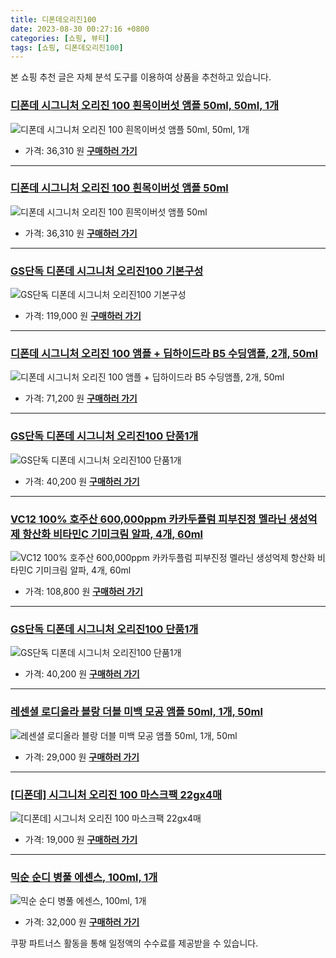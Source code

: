 ```yaml
---
title: 디폰데오리진100
date: 2023-08-30 00:27:16 +0800
categories: [쇼핑, 뷰티]
tags: [쇼핑, 디폰데오리진100]
---
```

본 쇼핑 추천 글은 자체 분석 도구를 이용하여 상품을 추천하고 있습니다.
### [디폰데 시그니처 오리진 100 흰목이버섯 앰플 50ml, 50ml, 1개](https://link.coupang.com/re/AFFSDP?lptag=AF1030537&pageKey=6954505904&itemId=16908571813&vendorItemId=86483392721&traceid=V0-153-07b587e5521c4e7d&clickBeacon=tlIQFaj95fbBra5PUNCaglDJgSz%2BM9ngJC6oRUVCPYn1nsSdH%2FrHgvkyZCdvqg%2F0dTYaOvMc%2FRr3UGbN6JODQiy4mT1lfzHKpBY4HKeCL4WBxHLQPYa8%2FdyWYFxYUjOoVZ2pOb5l6rgItzcU1hTiiVYtM7g%2Btrgd1hHG60GzfkOjJkcTjFfxgT58KVxPEzepQBLJ4dQto2d6GZ4oeBqjpgtPvnduwAPvVtfxZDx2S83IBlD6Rp6qZ8FcZo3voTCjhpryY2gLStEt4wwWwZyXsB%2FNsmhRofAc%2FQ3EQjYpmKEgFc2dLQc3R9uCWKdoSGG2Gl7BlgesM5sOpzxqv3u8%2FgCQmlo20Z9hbj2Q3rUqNLe%2Fr7lgeWJtc2GAGkV9sRJpb7aWk%2FomIyl7sWimbdXOvZ%2FMHc02APQyKfhpYCyq%2FdhdunaL8Qgk5uOLXxmdD1nDwiFnzclLXRRdP7Th3ckqhszspALNmkjw24cYBOKFUXp%2BNmlYT3TbDvO1Z%2FYjX2S%2FQ4HvHfNtieordhqDH%2FSalveUZMwxI8DmqPoEMO2D%2BYP8zM4tMexYb2oJE7eVCxaTO8Bhr0DO%2BgDb4Oqya0NGAZkUA5I7qyPzew%2Bo%2Bw8DY6YxSYcHT8ygk8os%2B4vM6kgMDfOg2GMctI8xaI8LsQou5Zf76YTQKiJbUxcAjlIy0ruhgaHG5HyvoF6245BJ%2BHOyiTPKSha%2B2BM9RmYnd6Wsij0UL1M8DgnCPCN%2B9wG87pfKflhmspLULli2%2B%2FjHkc6MuxCq0MoPSla6bkBp9xCTaSzfBfy2Urh4jTDg0On5%2BBD5b8TC7QVI%2B3rz9ktDpzUBW2sxMF5VFiwRB%2B1FlqrK4YCZ7B9tiI1%2Bni3UDM98fmd9LztOzHT%2FCFkS0OS%2F2%2B%2F4&requestid=20230907002716590243890695&token=31850C%7CMIXED)
![디폰데 시그니처 오리진 100 흰목이버섯 앰플 50ml, 50ml, 1개](https://ads-partners.coupang.com/image1/wIFIjORT5nHQrrrOwNgtTUFmp4CAPHJ9XlIsBPyK8KVAXRm7wwkJjNjcjirIwn32_h9p9Dn727zpV76HUhAGPZqJBTx1r-1l_-qn7f2nk_4sWt-bDYdEwcjE3FBMiTIpGiuRWemLTCHAf3-CsCwR144ZBYy4kkqZPrWHHCNJtffUtvqZ6wGiekdlgluEsebedaKM0eeRkTUn-rOiX5x0FBoEweaF8z2ZPO6eHysdA4F05a0lGj5IXWGiqrafTnsjFdbguW_BnlunyZ4RE5aCNtG-vqm30cZnwFokqz5DSlBN8g2Lgw==)
- 가격: 36,310 원
[**구매하러 가기**](https://link.coupang.com/re/AFFSDP?lptag=AF1030537&pageKey=6954505904&itemId=16908571813&vendorItemId=86483392721&traceid=V0-153-07b587e5521c4e7d&clickBeacon=tlIQFaj95fbBra5PUNCaglDJgSz%2BM9ngJC6oRUVCPYn1nsSdH%2FrHgvkyZCdvqg%2F0dTYaOvMc%2FRr3UGbN6JODQiy4mT1lfzHKpBY4HKeCL4WBxHLQPYa8%2FdyWYFxYUjOoVZ2pOb5l6rgItzcU1hTiiVYtM7g%2Btrgd1hHG60GzfkOjJkcTjFfxgT58KVxPEzepQBLJ4dQto2d6GZ4oeBqjpgtPvnduwAPvVtfxZDx2S83IBlD6Rp6qZ8FcZo3voTCjhpryY2gLStEt4wwWwZyXsB%2FNsmhRofAc%2FQ3EQjYpmKEgFc2dLQc3R9uCWKdoSGG2Gl7BlgesM5sOpzxqv3u8%2FgCQmlo20Z9hbj2Q3rUqNLe%2Fr7lgeWJtc2GAGkV9sRJpb7aWk%2FomIyl7sWimbdXOvZ%2FMHc02APQyKfhpYCyq%2FdhdunaL8Qgk5uOLXxmdD1nDwiFnzclLXRRdP7Th3ckqhszspALNmkjw24cYBOKFUXp%2BNmlYT3TbDvO1Z%2FYjX2S%2FQ4HvHfNtieordhqDH%2FSalveUZMwxI8DmqPoEMO2D%2BYP8zM4tMexYb2oJE7eVCxaTO8Bhr0DO%2BgDb4Oqya0NGAZkUA5I7qyPzew%2Bo%2Bw8DY6YxSYcHT8ygk8os%2B4vM6kgMDfOg2GMctI8xaI8LsQou5Zf76YTQKiJbUxcAjlIy0ruhgaHG5HyvoF6245BJ%2BHOyiTPKSha%2B2BM9RmYnd6Wsij0UL1M8DgnCPCN%2B9wG87pfKflhmspLULli2%2B%2FjHkc6MuxCq0MoPSla6bkBp9xCTaSzfBfy2Urh4jTDg0On5%2BBD5b8TC7QVI%2B3rz9ktDpzUBW2sxMF5VFiwRB%2B1FlqrK4YCZ7B9tiI1%2Bni3UDM98fmd9LztOzHT%2FCFkS0OS%2F2%2B%2F4&requestid=20230907002716590243890695&token=31850C%7CMIXED)
---
### [디폰데 시그니처 오리진 100 흰목이버섯 앰플 50ml](https://link.coupang.com/re/AFFSDP?lptag=AF1030537&pageKey=6954505904&itemId=16908571813&vendorItemId=86483392721&traceid=V0-153-07b587e5521c4e7d&requestid=20230907002716590243890695&token=31850C%7CMIXED)
![디폰데 시그니처 오리진 100 흰목이버섯 앰플 50ml](https://ads-partners.coupang.com/image1/T95BEF4v4S9E5evJT75fIbml9hdIsMmhSGtR1T25Q8Sy9ClmWvdlis2dYhU-leDPWHg9y65V7ZT1763zzYeU-tPNVPTwY24cAgAHGksprg7nsbUXd48NsW7PDqBLFSqyVXN9COIW5MCPBQTgmqK9eUDUeiz12OIyXe0sQL4MfGl6WnDJejzfPxV55VP4BvTo4xSDk8Wunry_bpymL_L2UB6d1DUE0ISGOWdkZGF82U5W0EA8hH2bbClWUiJbknSLns3QWhY2KEnLQ9VO1ngV8Zgrr5jdvausEfQplogBHQ==)
- 가격: 36,310 원
[**구매하러 가기**](https://link.coupang.com/re/AFFSDP?lptag=AF1030537&pageKey=6954505904&itemId=16908571813&vendorItemId=86483392721&traceid=V0-153-07b587e5521c4e7d&requestid=20230907002716590243890695&token=31850C%7CMIXED)
---
### [GS단독 디폰데 시그니처 오리진100 기본구성](https://link.coupang.com/re/AFFSDP?lptag=AF1030537&pageKey=6936156040&itemId=18933254462&vendorItemId=86060003819&traceid=V0-153-670ae9a995c024b9&requestid=20230907002716590243890695&token=31850C%7CMIXED)
![GS단독 디폰데 시그니처 오리진100 기본구성](https://ads-partners.coupang.com/image1/IXWv96fkoCr7d5jmIWGwp4DPOGo1rZuz6umhdebepGSguWcPj69dXOmEyAlyrkojJHzGl0uyYN-qkjHl6PYgEMI8qWjWEtqzLADw9nDNxyzFLHnCC3IY5EGFe42gPHaeLRgNpRYOorKL7fxui6mySjWrnF3D1htxkF2F5e1rCfNzD-vASyVak4Q8ChzXpbZRaEvkwHSXKtk0aR_DXDo7Wage5pj_7a4zJI8FqjmDXyrg-5NPkulXwnGehwMhKcZYcrKUU08_wELrABOuee5OW7aAk65Y7kP4kNnMkMITCYA=)
- 가격: 119,000 원
[**구매하러 가기**](https://link.coupang.com/re/AFFSDP?lptag=AF1030537&pageKey=6936156040&itemId=18933254462&vendorItemId=86060003819&traceid=V0-153-670ae9a995c024b9&requestid=20230907002716590243890695&token=31850C%7CMIXED)
---
### [디폰데 시그니처 오리진 100 앰플 + 딥하이드라 B5 수딩앰플, 2개, 50ml](https://link.coupang.com/re/AFFSDP?lptag=AF1030537&pageKey=7427424301&itemId=19282858669&vendorItemId=86354030015&traceid=V0-153-95f124f1a6e75392&clickBeacon=tlIQFaj95fbBra5PUNCaglDJgSz%2BM9ngJC6oRUVCPYn1nsSdH%2FrHgvkyZCdvqg%2F0dTYaOvMc%2FRr3UGbN6JODQiy4mT1lfzHKpBY4HKeCL4XU%2BevL7s0W3uWk8VULoRtmVZ2pOb5l6rgItzcU1hTiifVAW4mRwFEgZWouizw2SUgOawlot0UHQuV96EHG%2BMRWQBLJ4dQto2d6GZ4oeBqjpgtPvnduwAPvVtfxZDx2S83IBlD6Rp6qZ8FcZo3voTCjIt%2BYlG5pqPYGl%2Bdqo0XIXtIQLnGfWwfEsuQqL6ofyGzUBwi7hDoMMLLJOqjdg0OkeJ4KvVEFRkbKcj3TYLDYiKZKQ9LPsqiaoTT23p8YIIvR%2BBRaDWAXKfqTSpYOijJJxtPRgtcKzO6N%2FRnyXZOpGqV34CzO%2BAksWy1KiaDTqSG0tS%2BdtvkZC5zJVgYmWGnMXYyCZuyiOlYXEHWPw2Iitd%2BwAAOvb1QHfw%2BnWMPf0IV5ImDaBt080Ip9aiTUh69fmqUe2k7MxHwFomcGBMRUXJkwJNC3jetzUOG3YN8YnbuwXJ6I72lURIZNe%2BdlJgwCokbA%2FjkwR4nKh81qvWxQMPuTOYp%2Bc4An0pLUQzVxKZH19sOkhrKvKx0J%2FHhN8diV6573MLDP5Tld2eqBi4vIyKWOjUd5dh89LKqjZCYYsfeF0B%2FrGln9WQ38KLLGqZghgI%2BMCMYjxVT0O8QexCME%2FgJ4oIcjPJf2H9YyWH%2BQ6z8nUHM9BB57q0H8pArFUj1fk%2BIRPXToYZO5ry3Zz7nD7l0zHddc29JOmuT0q8K8UeFiapOEMQNy%2FmRPmeM%2BLqDUDVMkPMrY6A2%2BPWQ4djJih%2B6QbvYBKwV6nuNqo7RWw5zJWncT0qVidNAe4F95yL3O&requestid=20230907002716590243890695&token=31850C%7CMIXED)
![디폰데 시그니처 오리진 100 앰플 + 딥하이드라 B5 수딩앰플, 2개, 50ml](https://ads-partners.coupang.com/image1/6tH1OLBThP-S-bma6i1p8yDHgC1RveFfS6wITaRosiOn6r3rbNwT6YGstnIBANVwkODZd-H5etQ5i2DcBKWgZOggIHMAMTXpArUSZTegxYQ0SKk1lq0_da3HtN9DMSpgrAEFrtyGiKwbGcDNwnnrNT8V-H8hul5p3qkep8uoDslqTVtNECigNfbQVOJFvdtnKE_RHNQBn5wpkupWL6cR3-IltH1xt6p3yIampgYWlODGeETphwinKSqnpSNNsOe10bPpO1vLRvMNuk8yzL0N24c1uFNTaXY6sW7cq9JLeVyrsFgtAA==)
- 가격: 71,200 원
[**구매하러 가기**](https://link.coupang.com/re/AFFSDP?lptag=AF1030537&pageKey=7427424301&itemId=19282858669&vendorItemId=86354030015&traceid=V0-153-95f124f1a6e75392&clickBeacon=tlIQFaj95fbBra5PUNCaglDJgSz%2BM9ngJC6oRUVCPYn1nsSdH%2FrHgvkyZCdvqg%2F0dTYaOvMc%2FRr3UGbN6JODQiy4mT1lfzHKpBY4HKeCL4XU%2BevL7s0W3uWk8VULoRtmVZ2pOb5l6rgItzcU1hTiifVAW4mRwFEgZWouizw2SUgOawlot0UHQuV96EHG%2BMRWQBLJ4dQto2d6GZ4oeBqjpgtPvnduwAPvVtfxZDx2S83IBlD6Rp6qZ8FcZo3voTCjIt%2BYlG5pqPYGl%2Bdqo0XIXtIQLnGfWwfEsuQqL6ofyGzUBwi7hDoMMLLJOqjdg0OkeJ4KvVEFRkbKcj3TYLDYiKZKQ9LPsqiaoTT23p8YIIvR%2BBRaDWAXKfqTSpYOijJJxtPRgtcKzO6N%2FRnyXZOpGqV34CzO%2BAksWy1KiaDTqSG0tS%2BdtvkZC5zJVgYmWGnMXYyCZuyiOlYXEHWPw2Iitd%2BwAAOvb1QHfw%2BnWMPf0IV5ImDaBt080Ip9aiTUh69fmqUe2k7MxHwFomcGBMRUXJkwJNC3jetzUOG3YN8YnbuwXJ6I72lURIZNe%2BdlJgwCokbA%2FjkwR4nKh81qvWxQMPuTOYp%2Bc4An0pLUQzVxKZH19sOkhrKvKx0J%2FHhN8diV6573MLDP5Tld2eqBi4vIyKWOjUd5dh89LKqjZCYYsfeF0B%2FrGln9WQ38KLLGqZghgI%2BMCMYjxVT0O8QexCME%2FgJ4oIcjPJf2H9YyWH%2BQ6z8nUHM9BB57q0H8pArFUj1fk%2BIRPXToYZO5ry3Zz7nD7l0zHddc29JOmuT0q8K8UeFiapOEMQNy%2FmRPmeM%2BLqDUDVMkPMrY6A2%2BPWQ4djJih%2B6QbvYBKwV6nuNqo7RWw5zJWncT0qVidNAe4F95yL3O&requestid=20230907002716590243890695&token=31850C%7CMIXED)
---
### [GS단독 디폰데 시그니처 오리진100 단품1개](https://link.coupang.com/re/AFFSDP?lptag=AF1030537&pageKey=6936156040&itemId=18933259508&vendorItemId=86186448864&traceid=V0-153-670ae9a995c024b9&requestid=20230907002716590243890695&token=31850C%7CMIXED)
![GS단독 디폰데 시그니처 오리진100 단품1개](https://ads-partners.coupang.com/image1/IDRWZlQ6uxCEPjNnIDev1JjF09yMmqaZu-zUonMnEoS24d2yXVgSZ8lzJwj3C-S-GqyTGDB2r2Onwzk7VVJF48ISfPqjFX6DCgTUw4y31kpQFm7jPLR1DK-PhiYlQ9xA3MnU97y9cvL5DKBMEMAaRljUlgfskccqvNLzaBCPV_TqF2IWlII2NnpKRKuH6NxRueUbSBuGCxklyoFzWUtFryMn_fpe3ryDkA7AkvfjwmiQMT59xd-SlOrBCSMjHLCrl81O7A744r6AhuHfAg6WNjSVXTbqWLLBfN9Uij3WFg==)
- 가격: 40,200 원
[**구매하러 가기**](https://link.coupang.com/re/AFFSDP?lptag=AF1030537&pageKey=6936156040&itemId=18933259508&vendorItemId=86186448864&traceid=V0-153-670ae9a995c024b9&requestid=20230907002716590243890695&token=31850C%7CMIXED)
---
### [VC12 100% 호주산 600,000ppm 카카두플럼 피부진정 멜라닌 생성억제 항산화 비타민C 기미크림 알파, 4개, 60ml](https://link.coupang.com/re/AFFSDP?lptag=AF1030537&pageKey=7518924647&itemId=19716492176&vendorItemId=86820650442&traceid=V0-153-3450066aa0e34977&clickBeacon=tlIQFaj95fbBra5PUNCaglDJgSz%2BM9ngJC6oRUVCPYn1nsSdH%2FrHgvkyZCdvqg%2F0dTYaOvMc%2FRr3UGbN6JODQiy4mT1lfzHKpBY4HKeCL4X6NIxQKXfDjiWfHVUxeQwtVZ2pOb5l6rgItzcU1hTiiWvbmxiAQKJy2e5mk9H3HdTcigekuOTfjR2%2FiRAc5erEQBLJ4dQto2d6GZ4oeBqjpgtPvnduwAPvVtfxZDx2S83IBlD6Rp6qZ8FcZo3voTCjntKJnagtYKqvhYV3Yl7HszWTI6zigQJIl6%2FdGRVQy1eCkwD1hNdzSqawv4ri3cX9mbubeDVN3Lb5bmu5qQoXHuV81aGxQ89koDJ9E%2BD8ZsWk1VmEIqwQFRxcN9K2Z7HABFLtAlbrRgJMs0pR5JU9aht%2FCBVgTn%2FK6i0GyIL%2FQhN4WXbC17jenXRPcBg4Oomb87hjiCywOow0WeXITcQmgNyL9e2uBByMXaDEo%2BJqbur8zM4tMexYb2oJE7eVCxaTO8Bhr0DO%2BgDb4Oqya0NGAbnBftuJ9fKrSxbygfypxki%2F1O2C88A9c7zKYnazJ2bVGesBLZQyr4t1%2BJuoLjcIwjwDZ0wvc6hYhb0o8xpUZtCPRv1fnMjCH%2B0CoONJdvkwaWYypoZkd7V0%2FjsUWGxObf%2BoAtbiDXtPh39QvIT7cRI83fgWhSPRUmA7NOIUhXivc0QQdj2iESIgi7j3q50qdzIWvsNAisrGhAcNhQn2xV0JO7cdcV7c7JxVlFCn97b0IkWOT0jlb%2FpaN%2Bt3k08%2Fs1MPWsaVzTjiS%2FGfZofBnCLoaKXwDOWnfzXJK7Zw0LUcogydlKx2cxqDE4uIBVCidDS9mWKErl%2FIPlG6kZC5OVO0rJz9ku1u2Gckitf96LRY&requestid=20230907002716590243890695&token=31850C%7CMIXED)
![VC12 100% 호주산 600,000ppm 카카두플럼 피부진정 멜라닌 생성억제 항산화 비타민C 기미크림 알파, 4개, 60ml](https://ads-partners.coupang.com/image1/bXVCZ21-y2DlyZe2bQqTcKWZr7GNQRbp-hMQJe9MU5NHjysuvMd4R-HwlB-wqjCgSby_E1eRxbd2XgTYxxNbsN1AeERI7tt7wEkS-UKvRyfj1xi3-i1t4dQy_SVULUuIqSgSsom37161VXBzXPgHDKhKttLGMWPq1dXPrNrNVaWYokjBjFMo12Y6l-FH12p0U8MU1RQ1Ygbw7W0JuMwySpH2yeTtkdqfWWasylXzAwi4rlQWtpPJCYBrGS8Ka6V7rHFkhmJYX-hh2AYnFd5A0MlfYPwUMNqVy6UxeBKxGDhlZLtK)
- 가격: 108,800 원
[**구매하러 가기**](https://link.coupang.com/re/AFFSDP?lptag=AF1030537&pageKey=7518924647&itemId=19716492176&vendorItemId=86820650442&traceid=V0-153-3450066aa0e34977&clickBeacon=tlIQFaj95fbBra5PUNCaglDJgSz%2BM9ngJC6oRUVCPYn1nsSdH%2FrHgvkyZCdvqg%2F0dTYaOvMc%2FRr3UGbN6JODQiy4mT1lfzHKpBY4HKeCL4X6NIxQKXfDjiWfHVUxeQwtVZ2pOb5l6rgItzcU1hTiiWvbmxiAQKJy2e5mk9H3HdTcigekuOTfjR2%2FiRAc5erEQBLJ4dQto2d6GZ4oeBqjpgtPvnduwAPvVtfxZDx2S83IBlD6Rp6qZ8FcZo3voTCjntKJnagtYKqvhYV3Yl7HszWTI6zigQJIl6%2FdGRVQy1eCkwD1hNdzSqawv4ri3cX9mbubeDVN3Lb5bmu5qQoXHuV81aGxQ89koDJ9E%2BD8ZsWk1VmEIqwQFRxcN9K2Z7HABFLtAlbrRgJMs0pR5JU9aht%2FCBVgTn%2FK6i0GyIL%2FQhN4WXbC17jenXRPcBg4Oomb87hjiCywOow0WeXITcQmgNyL9e2uBByMXaDEo%2BJqbur8zM4tMexYb2oJE7eVCxaTO8Bhr0DO%2BgDb4Oqya0NGAbnBftuJ9fKrSxbygfypxki%2F1O2C88A9c7zKYnazJ2bVGesBLZQyr4t1%2BJuoLjcIwjwDZ0wvc6hYhb0o8xpUZtCPRv1fnMjCH%2B0CoONJdvkwaWYypoZkd7V0%2FjsUWGxObf%2BoAtbiDXtPh39QvIT7cRI83fgWhSPRUmA7NOIUhXivc0QQdj2iESIgi7j3q50qdzIWvsNAisrGhAcNhQn2xV0JO7cdcV7c7JxVlFCn97b0IkWOT0jlb%2FpaN%2Bt3k08%2Fs1MPWsaVzTjiS%2FGfZofBnCLoaKXwDOWnfzXJK7Zw0LUcogydlKx2cxqDE4uIBVCidDS9mWKErl%2FIPlG6kZC5OVO0rJz9ku1u2Gckitf96LRY&requestid=20230907002716590243890695&token=31850C%7CMIXED)
---
### [GS단독 디폰데 시그니처 오리진100 단품1개](https://link.coupang.com/re/AFFSDP?lptag=AF1030537&pageKey=7361977579&itemId=18969712633&vendorItemId=86186441513&traceid=V0-153-00e22196b3d089fa&requestid=20230907002716590243890695&token=31850C%7CMIXED)
![GS단독 디폰데 시그니처 오리진100 단품1개](https://ads-partners.coupang.com/image1/EwAfWU-VnWXtiLUMEwgemUjAhtXHa1AQ8Jc6ERwER1dY7AfuNGa7-GN0QbJJb8BxEYm5Y3f7Bgd5hKixP18kucW3PBlZ_fhYm3fXP3OPUa5MpZ3N3P2WeVTwOF09WfK6LbVYoObnLomIn70-tg5orQJLnjLWGcGtr96smU6PS6n-bJLS5SHYEk2w0SZB0QajtzUwYmIXcE6lfROeWHp_A3L6dRustWStKDW9hcShnWeltUbxumFgzx0t7QmQQksFU1xg2IIxATXbtmr0bKyCTNxOGyTahO4GfuRJIZ1hRw==)
- 가격: 40,200 원
[**구매하러 가기**](https://link.coupang.com/re/AFFSDP?lptag=AF1030537&pageKey=7361977579&itemId=18969712633&vendorItemId=86186441513&traceid=V0-153-00e22196b3d089fa&requestid=20230907002716590243890695&token=31850C%7CMIXED)
---
### [레센셜 로디올라 블랑 더블 미백 모공 앰플 50ml, 1개, 50ml](https://link.coupang.com/re/AFFSDP?lptag=AF1030537&pageKey=7522636496&itemId=19733449808&vendorItemId=83623308705&traceid=V0-153-ac4551dc5091da29&clickBeacon=tlIQFaj95fbBra5PUNCaglDJgSz%2BM9ngJC6oRUVCPYn1nsSdH%2FrHgvkyZCdvqg%2F0dTYaOvMc%2FRr3UGbN6JODQiy4mT1lfzHKpBY4HKeCL4WaJbqpokMAh6Sj%2BT3I5FKlU4oFwurtaB72%2F6W1FAQuyso%2B3a4OHNnau5dfovhisMvmk5Hiv6n%2B6V2mID4Fu6J4QBLJ4dQto2d6GZ4oeBqjpgtPvnduwAPvVtfxZDx2S83IBlD6Rp6qZ8FcZo3voTCjXMhfnQhgnuQ09SiPZ%2FwuSv0rkfg9RaF49vsM1U2NyGipIhtcEqFoWjkDKlxH9Qwyt1L%2FSgPrl8LYVADjFWtiXgmSvbRCz6IXpb09R5WxDk%2F4OWqxc1rotyBSNZXYeqs5AHbIf31g7BK0OMkvoaSWKsh8ZfrSefIoXuz7uoA9c5tfWoYfhqoW8DJSpYIik1XfWvqbdEr4jOQa1mcg47G0lIXJRhOep%2FM2olBwPj7UCZy%2F1O2C88A9c7zKYnazJ2bVGesBLZQyr4t1%2BJuoLjcIwi4h9tmrr0K1FGRnRyG%2BWNd3QOgEJ1ULiBlFeG27eYb7F6L%2BFXC1jmBfwiT2%2Fd0lmfIeY2ZeIGVYKUMY%2FodCiJPmeOKYzTGhLjaMiraWHvgUlunBAcj54vThWA3jP%2BtbThE0udvRdEkljMsYOqhagQYN%2FDgPXvfGt91fHoo%2FiLhLW3%2BtIaByc64iap%2FAX05hgZDGDcrh22hFmM4dLoJug5IitZKsgPkmuXQlPsHH0rOlJzTUXUvmu1%2Fu6RTimfVU6lwrXDG%2Fg0OAK%2Fyfv1tk3%2FCbsOaDQ25Iv3UfpbCwZn%2BnIFSSxJc18w131d0y2osIiAJWPWhiG29ku9aURHSF9W4Q5TLjPQakngng4ROfyDYs&requestid=20230907002716590243890695&token=31850C%7CMIXED)
![레센셜 로디올라 블랑 더블 미백 모공 앰플 50ml, 1개, 50ml](https://ads-partners.coupang.com/image1/aNdJ-U3sfMQsdwXgaKIG-zkbYX_BPvURtbtb7jEJT0hooJ0IL6t5SNUgzw27m0XoVyvmpCI1tp4A4ttnhHTkMw7TQ0MjAPOKvw33yhu-z2Z6DqbOVcW1VVXW8t9k6dFrN6nBMH2tj3on3hoDakvYrw4lInYcaURa8uxcx6RziZ38pkPpvVLyE7pKdUp7tvOebzrrwXPYjpIRi4frlDKDNIRCMyEJjI8By34f0ghNmPIaw-xCG9ZG_4imoMYGO9I3Odwmh6v5uZtEDdIVQ-dLuP39qZzQeY800pK24Gi9ZXpVIHQN)
- 가격: 29,000 원
[**구매하러 가기**](https://link.coupang.com/re/AFFSDP?lptag=AF1030537&pageKey=7522636496&itemId=19733449808&vendorItemId=83623308705&traceid=V0-153-ac4551dc5091da29&clickBeacon=tlIQFaj95fbBra5PUNCaglDJgSz%2BM9ngJC6oRUVCPYn1nsSdH%2FrHgvkyZCdvqg%2F0dTYaOvMc%2FRr3UGbN6JODQiy4mT1lfzHKpBY4HKeCL4WaJbqpokMAh6Sj%2BT3I5FKlU4oFwurtaB72%2F6W1FAQuyso%2B3a4OHNnau5dfovhisMvmk5Hiv6n%2B6V2mID4Fu6J4QBLJ4dQto2d6GZ4oeBqjpgtPvnduwAPvVtfxZDx2S83IBlD6Rp6qZ8FcZo3voTCjXMhfnQhgnuQ09SiPZ%2FwuSv0rkfg9RaF49vsM1U2NyGipIhtcEqFoWjkDKlxH9Qwyt1L%2FSgPrl8LYVADjFWtiXgmSvbRCz6IXpb09R5WxDk%2F4OWqxc1rotyBSNZXYeqs5AHbIf31g7BK0OMkvoaSWKsh8ZfrSefIoXuz7uoA9c5tfWoYfhqoW8DJSpYIik1XfWvqbdEr4jOQa1mcg47G0lIXJRhOep%2FM2olBwPj7UCZy%2F1O2C88A9c7zKYnazJ2bVGesBLZQyr4t1%2BJuoLjcIwi4h9tmrr0K1FGRnRyG%2BWNd3QOgEJ1ULiBlFeG27eYb7F6L%2BFXC1jmBfwiT2%2Fd0lmfIeY2ZeIGVYKUMY%2FodCiJPmeOKYzTGhLjaMiraWHvgUlunBAcj54vThWA3jP%2BtbThE0udvRdEkljMsYOqhagQYN%2FDgPXvfGt91fHoo%2FiLhLW3%2BtIaByc64iap%2FAX05hgZDGDcrh22hFmM4dLoJug5IitZKsgPkmuXQlPsHH0rOlJzTUXUvmu1%2Fu6RTimfVU6lwrXDG%2Fg0OAK%2Fyfv1tk3%2FCbsOaDQ25Iv3UfpbCwZn%2BnIFSSxJc18w131d0y2osIiAJWPWhiG29ku9aURHSF9W4Q5TLjPQakngng4ROfyDYs&requestid=20230907002716590243890695&token=31850C%7CMIXED)
---
### [[디폰데] 시그니처 오리진 100 마스크팩 22gx4매](https://link.coupang.com/re/AFFSDP?lptag=AF1030537&pageKey=7414955982&itemId=19221076231&vendorItemId=84983050193&traceid=V0-153-569589dbe05c2e95&requestid=20230907002716590243890695&token=31850C%7CMIXED)
![[디폰데] 시그니처 오리진 100 마스크팩 22gx4매](https://ads-partners.coupang.com/image1/4Qa36tR4_AAc-RmP4fEjMg5fthb6pMYqP88-i4V6ClHxUuvRuYhMws9X4bNP-I6OjqKbTg2Y81lP1oQLdpm6xBmsz6zN_kKosaPtQv-ysZUk-ucNoHJEu-oBBHSzLzUek9-X6DXSEM75qz7NwQyCmdF6HZi-9Bu3VPFJ6BLvjOXXlT-mt6xfgTpEl-ABXM0yctbn8ufG-qXwMfjEM_xyW6rUbsztejBAOKy9-j4QwCDBT26b_Mvi9ISCKtoUdnhI41uUJCWj4ok0DGGap9Ynb-rMG1E49WTyLeJ5BIABfqQ=)
- 가격: 19,000 원
[**구매하러 가기**](https://link.coupang.com/re/AFFSDP?lptag=AF1030537&pageKey=7414955982&itemId=19221076231&vendorItemId=84983050193&traceid=V0-153-569589dbe05c2e95&requestid=20230907002716590243890695&token=31850C%7CMIXED)
---
### [믹순 순디 병풀 에센스, 100ml, 1개](https://link.coupang.com/re/AFFSDP?lptag=AF1030537&pageKey=7032686739&itemId=18668552416&vendorItemId=71722512313&traceid=V0-153-fadcf17fbe5ade6a&clickBeacon=tlIQFaj95fbBra5PUNCaglDJgSz%2BM9ngJC6oRUVCPYn1nsSdH%2FrHgvkyZCdvqg%2F0dTYaOvMc%2FRr3UGbN6JODQiy4mT1lfzHKpBY4HKeCL4UNrBNxZ85pNqFbg10qlpYHU4oFwurtaB72%2F6W1FAQuyrA68sWtILSN7p4yFNkwjo4oFSQUlzq0F%2FuVK3nRCiaPQBLJ4dQto2d6GZ4oeBqjpgtPvnduwAPvVtfxZDx2S83IBlD6Rp6qZ8FcZo3voTCjhpryY2gLStEt4wwWwZyXsGeyakRzxqq1jYYTJAxaD9vGjfRMHIGMGiGZmjpLfBPDM61o3w3XryGg0i6MW1X05FfAkDasa7br1cbhqIq5IdNOZGddrl%2FhX2i6IZF5MLp3A1wZxMxekyo0vFPrNs63xnLrwUH3WWTq2Q8EbcZKPi%2BurdfGo99XUx8Qt5isCaZIIzK8yOMvbkUtEaMckb%2FNdMVKIEZ7VPxndrsANGbnwg1b%2F2D16KuwR7DLip6eQHMQJMsEbBq3fATg9u0PvzPTJ6XIolbfsXwKWNh4sg62tEAmiiln1%2B4nRCbKUQP4mxTbH3%2BugtrxBVRmdk66MYWxPxolrrvNhfvQdDIUjkC7v%2Bg3815mRyiSVOzkOMCXSyVAq%2FOlZZEuQ%2FcdVmb%2BkD85uR227Wd7vLJYbYfLePbN4BlKvXRY%2FyegpWzJ3bmveWuq4LjrnWu5D%2FC%2FFrMne1csEVeZ%2Fl3b7FGhd3DwLY3pT1KIKIMUVuB%2BEWQceL8f6kXZxZMqRe1546hFrWf%2BogyWCro%2FYAPlfY1UOgpHEHe0EFEvcGdXqcVifX6kBf7i1RbJYCwlNaiFyRf0%2F8qrvzrdYtWHApaR5q25%2BlYIIaddsE6ERDWD7afuyIqrqtZbSUiz&requestid=20230907002716590243890695&token=31850C%7CMIXED)
![믹순 순디 병풀 에센스, 100ml, 1개](https://ads-partners.coupang.com/image1/GBBR2j54_e8sLzBSGDIRUxaFTmnwIMAdFZ2ap6qtGyIFllYefDmSJA8R0rXIiKXkO2aQjl5HShRC8cZGxLOOv-g27D0KxQ3aMMs_JQrRgi1heCmUZ-nodYBM4fZCk8gvkjYP1g1C5KZuk0veJ5_Y7SEyCFzdvAeAeP6iGejxUS_nHFcVXEW-Y0CE37HFeof6_P-6eFa05bjllKhsF9uWHyCAbvaAOisYOI5oz1nEkJp7YCseRt7ex32W7WOfhGeFlU5a-F3V43zmJKZrQGjpWtIeJKA4v23ydcufQ0rvBK4EEWky)
- 가격: 32,000 원
[**구매하러 가기**](https://link.coupang.com/re/AFFSDP?lptag=AF1030537&pageKey=7032686739&itemId=18668552416&vendorItemId=71722512313&traceid=V0-153-fadcf17fbe5ade6a&clickBeacon=tlIQFaj95fbBra5PUNCaglDJgSz%2BM9ngJC6oRUVCPYn1nsSdH%2FrHgvkyZCdvqg%2F0dTYaOvMc%2FRr3UGbN6JODQiy4mT1lfzHKpBY4HKeCL4UNrBNxZ85pNqFbg10qlpYHU4oFwurtaB72%2F6W1FAQuyrA68sWtILSN7p4yFNkwjo4oFSQUlzq0F%2FuVK3nRCiaPQBLJ4dQto2d6GZ4oeBqjpgtPvnduwAPvVtfxZDx2S83IBlD6Rp6qZ8FcZo3voTCjhpryY2gLStEt4wwWwZyXsGeyakRzxqq1jYYTJAxaD9vGjfRMHIGMGiGZmjpLfBPDM61o3w3XryGg0i6MW1X05FfAkDasa7br1cbhqIq5IdNOZGddrl%2FhX2i6IZF5MLp3A1wZxMxekyo0vFPrNs63xnLrwUH3WWTq2Q8EbcZKPi%2BurdfGo99XUx8Qt5isCaZIIzK8yOMvbkUtEaMckb%2FNdMVKIEZ7VPxndrsANGbnwg1b%2F2D16KuwR7DLip6eQHMQJMsEbBq3fATg9u0PvzPTJ6XIolbfsXwKWNh4sg62tEAmiiln1%2B4nRCbKUQP4mxTbH3%2BugtrxBVRmdk66MYWxPxolrrvNhfvQdDIUjkC7v%2Bg3815mRyiSVOzkOMCXSyVAq%2FOlZZEuQ%2FcdVmb%2BkD85uR227Wd7vLJYbYfLePbN4BlKvXRY%2FyegpWzJ3bmveWuq4LjrnWu5D%2FC%2FFrMne1csEVeZ%2Fl3b7FGhd3DwLY3pT1KIKIMUVuB%2BEWQceL8f6kXZxZMqRe1546hFrWf%2BogyWCro%2FYAPlfY1UOgpHEHe0EFEvcGdXqcVifX6kBf7i1RbJYCwlNaiFyRf0%2F8qrvzrdYtWHApaR5q25%2BlYIIaddsE6ERDWD7afuyIqrqtZbSUiz&requestid=20230907002716590243890695&token=31850C%7CMIXED)


쿠팡 파트너스 활동을 통해 일정액의 수수료를 제공받을 수 있습니다.
